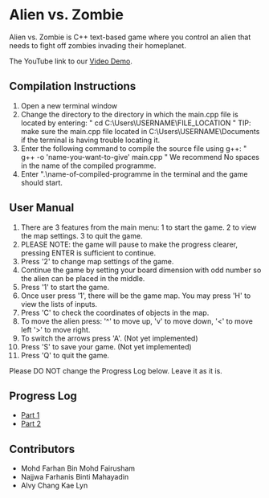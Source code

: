 # Alien vs. Zombie

Alien vs. Zombie is C++ text-based game where you control an alien that needs to fight off zombies invading their homeplanet.

The YouTube link to our [Video Demo](https://www.youtube.com/watch?v=qx9FZV_0UcY).

## Compilation Instructions

1) Open a new terminal window
2) Change the directory to the directory in which the main.cpp file is located by entering: " cd C:\Users\USERNAME\FILE_LOCATION "
    TIP: make sure the main.cpp file located in C:\Users\USERNAME\Documents if the terminal is having trouble locating it.
3) Enter the following command to compile the source file using g++:
    " g++ -o 'name-you-want-to-give' main.cpp "
    We recommend No spaces in the name of the compiled programme.
4) Enter ".\name-of-compiled-programme in the terminal and the game should start.


## User Manual

1) There are 3 features from the main menu:
    1 to start the game.
    2 to view the map settings.
    3 to quit the game.
2) PLEASE NOTE: the game will pause to make the progress clearer, pressing ENTER is sufficient to continue.
3) Press '2' to change map settings of the game.
4) Continue the game by setting your board dimension with odd number so the alien can be placed in the middle.
5) Press '1' to start the game.
6) Once user press '1', there will be the game map. You may press 'H' to view the lists of inputs.
7) Press 'C' to check the coordinates of objects in the map.
8) To move the alien press: 
    '^' to move up,
    'v' to move down, 
    '<' to move left 
    '>' to move right.
9) To switch the arrows press 'A'. (Not yet implemented)
10) Press 'S' to save your game. (Not yet implemented)
11) Press 'Q' to quit the game.

Please DO NOT change the Progress Log below. Leave it as it is.

## Progress Log

- [Part 1](PART1.md)
- [Part 2](PART2.md)

## Contributors

- Mohd Farhan Bin Mohd Fairusham
- Najjwa Farhanis Binti Mahayadin
- Alvy Chang Kae Lyn


